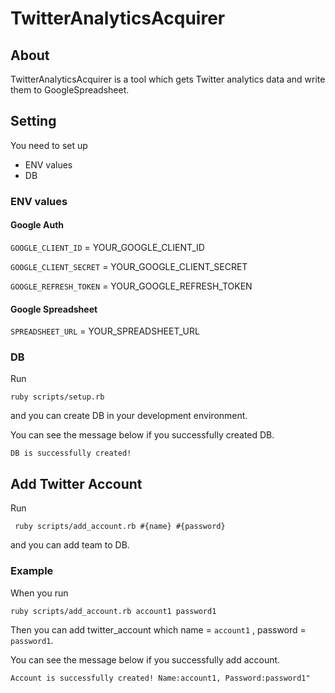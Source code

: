 # TwitterAnalyticsAcquirer

## About
TwitterAnalyticsAcquirer is a tool which gets Twitter analytics data and write them to GoogleSpreadsheet.

## Setting
You need to set up
  - ENV values
   - DB

### ENV values

#### Google Auth
`GOOGLE_CLIENT_ID` = YOUR_GOOGLE_CLIENT_ID

`GOOGLE_CLIENT_SECRET` = YOUR_GOOGLE_CLIENT_SECRET

`GOOGLE_REFRESH_TOKEN` = YOUR_GOOGLE_REFRESH_TOKEN

#### Google Spreadsheet
`SPREADSHEET_URL` = YOUR_SPREADSHEET_URL

### DB

Run

```
ruby scripts/setup.rb
```
 and you can create DB in your development environment.

You can see the message below if you successfully created DB.

```
DB is successfully created!
```

## Add Twitter Account

Run

```
 ruby scripts/add_account.rb #{name} #{password}
```
and you can add team to DB.

### Example
When you run

```
ruby scripts/add_account.rb account1 password1
```
Then you can add twitter_account which name = `account1` , password = `password1`.

You can see the message below if you successfully add account.

```
Account is successfully created! Name:account1, Password:password1"
```
